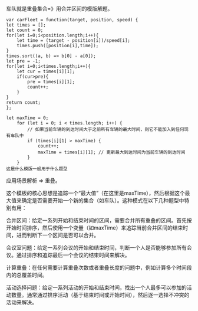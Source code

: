 车队就是重叠集合=》用合并区间的模版解题。       

```code
var carFleet = function(target, position, speed) {
let times = [];
let count = 0;
for(let i=0;i<position.length;i++){
    let time = (target - position[i])/speed[i];
    times.push([position[i],time]);
}
times.sort((a, b) => b[0] - a[0]);
let pre = -1;
for(let i=0;i<times.length;i++){
    let cur = times[i][1];
    if(cur>pre){
        pre = times[i][1];
        count++;
    }
}
return count;
};
```


```code
let maxTime = 0;
    for (let i = 0; i < times.length; i++) {
        // 如果当前车辆的到达时间大于之前所有车辆的最大时间，则它不能加入到任何现有车队中
        if (times[i][1] > maxTime) {
            count++;
            maxTime = times[i][1]; // 更新最大到达时间为当前车辆的到达时间
        }
    }
这是什么模版一般用于什么题型
```

应用场景解析 => 重叠。          

这个模板的核心思想是追踪一个“最大值”（在这里是maxTime），然后根据这个最大值来确定是否需要开始一个新的集合（如车队）。这种模式在以下几种题型中特别有用：       

合并区间：给定一系列开始和结束时间的区间，需要合并所有重叠的区间。首先按开始时间排序，然后使用一个变量（如maxTime）来追踪当前合并区间的结束时间，进而判断下一个区间是否可以合并。    

会议室问题：给定一系列会议的开始和结束时间，判断一个人是否能够参加所有会议。通过排序和追踪最后一个会议的结束时间来解决。     

计算重叠：在任何需要计算重叠次数或者重叠长度的问题中，例如计算多个时间段内的总覆盖时间。    

活动选择问题：给定一系列活动的开始和结束时间，找出一个人最多可以参加的活动数量。通常通过排序活动（基于结束时间或开始时间），然后逐一选择不冲突的活动来解决。    
